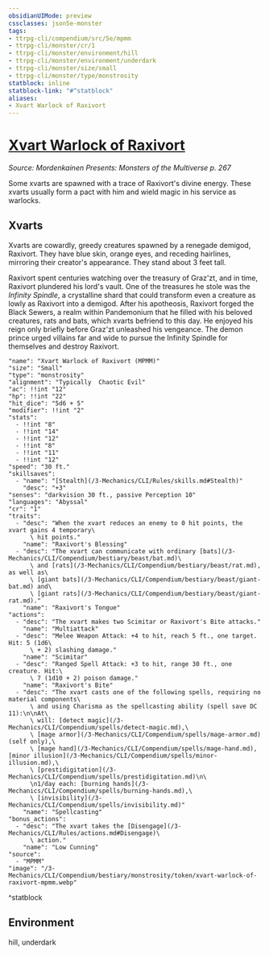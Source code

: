 ```yaml
---
obsidianUIMode: preview
cssclasses: json5e-monster
tags:
- ttrpg-cli/compendium/src/5e/mpmm
- ttrpg-cli/monster/cr/1
- ttrpg-cli/monster/environment/hill
- ttrpg-cli/monster/environment/underdark
- ttrpg-cli/monster/size/small
- ttrpg-cli/monster/type/monstrosity
statblock: inline
statblock-link: "#^statblock"
aliases:
- Xvart Warlock of Raxivort
---
```

# [Xvart Warlock of Raxivort](3-Mechanics\CLI\Compendium\bestiary\monstrosity/xvart-warlock-of-raxivort-mpmm.md)
*Source: Mordenkainen Presents: Monsters of the Multiverse p. 267*  

Some xvarts are spawned with a trace of Raxivort's divine energy. These xvarts usually form a pact with him and wield magic in his service as warlocks.

## Xvarts

Xvarts are cowardly, greedy creatures spawned by a renegade demigod, Raxivort. They have blue skin, orange eyes, and receding hairlines, mirroring their creator's appearance. They stand about 3 feet tall.

Raxivort spent centuries watching over the treasury of Graz'zt, and in time, Raxivort plundered his lord's vault. One of the treasures he stole was the *Infinity Spindle*, a crystalline shard that could transform even a creature as lowly as Raxivort into a demigod. After his apotheosis, Raxivort forged the Black Sewers, a realm within Pandemonium that he filled with his beloved creatures, rats and bats, which xvarts befriend to this day. He enjoyed his reign only briefly before Graz'zt unleashed his vengeance. The demon prince urged villains far and wide to pursue the Infinity Spindle for themselves and destroy Raxivort.

```statblock
"name": "Xvart Warlock of Raxivort (MPMM)"
"size": "Small"
"type": "monstrosity"
"alignment": "Typically  Chaotic Evil"
"ac": !!int "12"
"hp": !!int "22"
"hit_dice": "5d6 + 5"
"modifier": !!int "2"
"stats":
  - !!int "8"
  - !!int "14"
  - !!int "12"
  - !!int "8"
  - !!int "11"
  - !!int "12"
"speed": "30 ft."
"skillsaves":
  - "name": "[Stealth](/3-Mechanics/CLI/Rules/skills.md#Stealth)"
    "desc": "+3"
"senses": "darkvision 30 ft., passive Perception 10"
"languages": "Abyssal"
"cr": "1"
"traits":
  - "desc": "When the xvart reduces an enemy to 0 hit points, the xvart gains 4 temporary\
      \ hit points."
    "name": "Raxivort's Blessing"
  - "desc": "The xvart can communicate with ordinary [bats](/3-Mechanics/CLI/Compendium/bestiary/beast/bat.md)\
      \ and [rats](/3-Mechanics/CLI/Compendium/bestiary/beast/rat.md), as well as\
      \ [giant bats](/3-Mechanics/CLI/Compendium/bestiary/beast/giant-bat.md) and\
      \ [giant rats](/3-Mechanics/CLI/Compendium/bestiary/beast/giant-rat.md)."
    "name": "Raxivort's Tongue"
"actions":
  - "desc": "The xvart makes two Scimitar or Raxivort's Bite attacks."
    "name": "Multiattack"
  - "desc": "Melee Weapon Attack: +4 to hit, reach 5 ft., one target. Hit: 5 (1d6\
      \ + 2) slashing damage."
    "name": "Scimitar"
  - "desc": "Ranged Spell Attack: +3 to hit, range 30 ft., one creature. Hit:\
      \ 7 (1d10 + 2) poison damage."
    "name": "Raxivort's Bite"
  - "desc": "The xvart casts one of the following spells, requiring no material components\
      \ and using Charisma as the spellcasting ability (spell save DC 11):\n\nAt\
      \ will: [detect magic](/3-Mechanics/CLI/Compendium/spells/detect-magic.md),\
      \ [mage armor](/3-Mechanics/CLI/Compendium/spells/mage-armor.md) (self only),\
      \ [mage hand](/3-Mechanics/CLI/Compendium/spells/mage-hand.md), [minor illusion](/3-Mechanics/CLI/Compendium/spells/minor-illusion.md),\
      \ [prestidigitation](/3-Mechanics/CLI/Compendium/spells/prestidigitation.md)\n\
      \n1/day each: [burning hands](/3-Mechanics/CLI/Compendium/spells/burning-hands.md),\
      \ [invisibility](/3-Mechanics/CLI/Compendium/spells/invisibility.md)"
    "name": "Spellcasting"
"bonus_actions":
  - "desc": "The xvart takes the [Disengage](/3-Mechanics/CLI/Rules/actions.md#Disengage)\
      \ action."
    "name": "Low Cunning"
"source":
  - "MPMM"
"image": "/3-Mechanics/CLI/Compendium/bestiary/monstrosity/token/xvart-warlock-of-raxivort-mpmm.webp"
```
^statblock

## Environment

hill, underdark